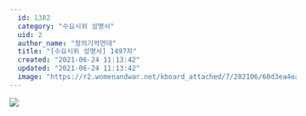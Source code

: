 ```yaml
---
  id: 1382
  category: "수요시위 성명서"
  uid: 2
  author_name: "정의기억연대"
  title: "[수요시위 성명서] 1497차"
  created: "2021-06-24 11:13:42"
  updated: "2021-06-24 11:13:42"
  image: "https://r2.womenandwar.net/kboard_attached/7/202106/60d3ea4eaf8003501294.jpg"
---
```

![](https://r2.womenandwar.net/kboard_attached/7/202106/60d3ea4eaf8003501294.jpg)